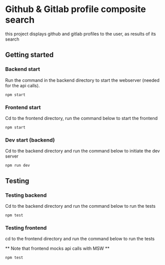 # Github & Gitlab profile composite search

this project displays github and gitlab profiles to the user, as results of its search

## Getting started

### Backend start
Run the command in the backend directory to start the webserver (needed for the api calls).

```
npm start 

```

### Frontend start

Cd to the frontend directory, run the command below to start the frontend

```
npm start 

```

### Dev start (backend)

Cd to the backend directory and run the command below to initiate the dev server

```
npm run dev

```
## Testing

### Testing backend

Cd to the backend directory and run the command below to run the tests

```
npm test

```

### Testing frontend

cd to the frontend directory and run the command below to run the tests

** Note that frontend mocks api calls with MSW **

```
npm test

```

